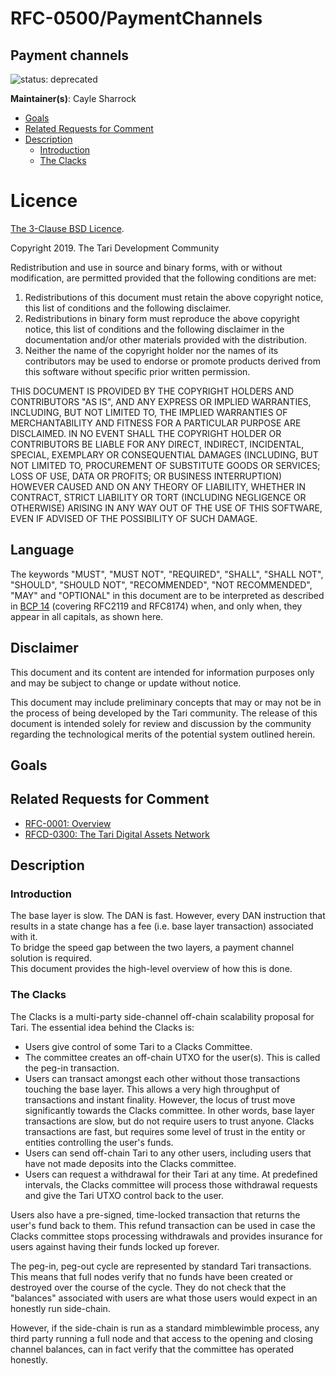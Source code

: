 # RFC-0500/PaymentChannels

## Payment channels

![status: deprecated](theme/images/status-deprecated.svg)

**Maintainer(s)**: Cayle Sharrock <CjS77>

<!-- TOC -->
* [Goals](#goals)
* [Related Requests for Comment](#related-requests-for-comment)
* [Description](#description)
  * [Introduction](#introduction)
  * [The Clacks](#the-clacks)
<!-- TOC -->

# Licence

[ The 3-Clause BSD Licence](https://opensource.org/licenses/BSD-3-Clause).

Copyright 2019. The Tari Development Community

Redistribution and use in source and binary forms, with or without modification, are permitted provided that the
following conditions are met:

1. Redistributions of this document must retain the above copyright notice, this list of conditions and the following
   disclaimer.
2. Redistributions in binary form must reproduce the above copyright notice, this list of conditions and the following
   disclaimer in the documentation and/or other materials provided with the distribution.
3. Neither the name of the copyright holder nor the names of its contributors may be used to endorse or promote products
   derived from this software without specific prior written permission.

THIS DOCUMENT IS PROVIDED BY THE COPYRIGHT HOLDERS AND CONTRIBUTORS "AS IS", AND ANY EXPRESS OR IMPLIED WARRANTIES,
INCLUDING, BUT NOT LIMITED TO, THE IMPLIED WARRANTIES OF MERCHANTABILITY AND FITNESS FOR A PARTICULAR PURPOSE ARE
DISCLAIMED. IN NO EVENT SHALL THE COPYRIGHT HOLDER OR CONTRIBUTORS BE LIABLE FOR ANY DIRECT, INDIRECT, INCIDENTAL,
SPECIAL, EXEMPLARY OR CONSEQUENTIAL DAMAGES (INCLUDING, BUT NOT LIMITED TO, PROCUREMENT OF SUBSTITUTE GOODS OR
SERVICES; LOSS OF USE, DATA OR PROFITS; OR BUSINESS INTERRUPTION) HOWEVER CAUSED AND ON ANY THEORY OF LIABILITY,
WHETHER IN CONTRACT, STRICT LIABILITY OR TORT (INCLUDING NEGLIGENCE OR OTHERWISE) ARISING IN ANY WAY OUT OF THE USE OF
THIS SOFTWARE, EVEN IF ADVISED OF THE POSSIBILITY OF SUCH DAMAGE.

## Language

The keywords "MUST", "MUST NOT", "REQUIRED", "SHALL", "SHALL NOT", "SHOULD", "SHOULD NOT", "RECOMMENDED",
"NOT RECOMMENDED", "MAY" and "OPTIONAL" in this document are to be interpreted as described in
[BCP 14](https://tools.ietf.org/html/bcp14) (covering RFC2119 and RFC8174) when, and only when, they appear in all capitals, as
shown here.

## Disclaimer

This document and its content are intended for information purposes only and may be subject to change or update
without notice.

This document may include preliminary concepts that may or may not be in the process of being developed by the Tari
community. The release of this document is intended solely for review and discussion by the community regarding the
technological merits of the potential system outlined herein.

## Goals

## Related Requests for Comment

* [RFC-0001: Overview](RFC-0001_overview.md)
* [RFCD-0300: The Tari Digital Assets Network](RFCD-0300_DAN.md)

## Description

### Introduction

The base layer is slow. The DAN is fast. However, every DAN instruction that results in a state change has a fee (i.e.
base layer transaction) associated with it.  
To bridge the speed gap between the two layers, a payment channel solution is required.  
This document provides the high-level overview of how this is done.

### The Clacks

The Clacks is a multi-party side-channel off-chain scalability proposal for Tari. The essential idea behind the Clacks
is:

* Users give control of some Tari to a Clacks Committee.
* The committee creates an off-chain UTXO for the user(s). This is called the peg-in transaction.
* Users can transact amongst each other without those transactions touching the base layer. This allows a very high
  throughput of transactions and instant finality. However, the locus of trust move significantly towards the Clacks
  committee. In other words, base layer transactions are slow, but do not require users to trust anyone. Clacks
  transactions are fast, but requires some level of trust in the entity or entities controlling the user's funds.
* Users can send off-chain Tari to any other users, including users that have not made deposits into the Clacks
  committee.
* Users can request a withdrawal for their Tari at any time. At predefined intervals, the Clacks committee will process
  those withdrawal requests and give the Tari UTXO control back to the user.

Users also have a pre-signed, time-locked transaction that returns the user's fund back to them. This refund transaction
can be used in case the Clacks committee stops processing withdrawals and provides insurance for users against having
their funds locked up forever.

The peg-in, peg-out cycle are represented by standard Tari transactions. This means that full nodes verify that no funds
have been created or destroyed over the course of the cycle. They do not check that the "balances" associated with users
are what those users would expect in an honestly run side-chain.

However, if the side-chain is run as a standard mimblewimble process, any third party running a full node and that
access to the opening and closing channel balances, can in fact verify that the committee has operated honestly.
